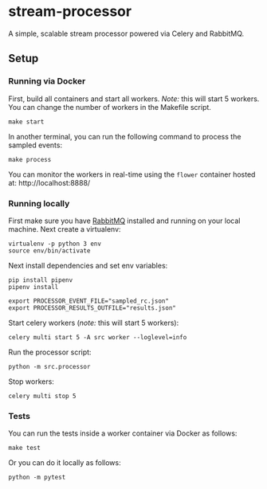 # stream-processor
A simple, scalable stream processor powered via Celery and RabbitMQ.

## Setup

### Running via Docker

First, build all containers and start all workers. *Note:* this will start 5 workers. You can change the number of workers in the Makefile script.
```
make start
```

In another terminal, you can run the following command to process the sampled
events:

```
make process
```

You can monitor the workers in real-time using the `flower` container hosted at:
http://localhost:8888/


### Running locally
First make sure you have [RabbitMQ](https://www.rabbitmq.com/) installed and running on your local machine.
Next create a virtualenv:
```
virtualenv -p python 3 env
source env/bin/activate
```

Next install dependencies and set env variables:

```
pip install pipenv
pipenv install

export PROCESSOR_EVENT_FILE="sampled_rc.json"
export PROCESSOR_RESULTS_OUTFILE="results.json"
```

Start celery workers (*note:* this will start 5 workers):

```
celery multi start 5 -A src worker --loglevel=info
```

Run the processor script:

```
python -m src.processor
```

Stop workers:
```
celery multi stop 5
```


### Tests

You can run the tests inside a worker container via Docker as follows:
```
make test
```

Or you can do it locally as follows:
```
python -m pytest
```
